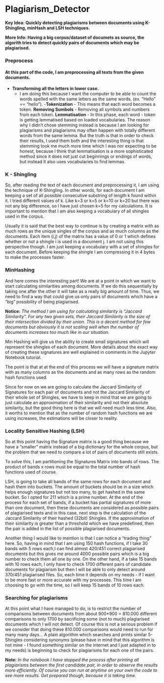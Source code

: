 # Plagiarism_Detector
**Key Idea: Quickly detecting plagiarisms between documents using K-Shingling, minHash and LSH techniques.**

**More Info: Having a big corpus/dataset of documets as source, the algorith tries to detect quickly pairs of documents which may be plagiarised.**



### Preprocess
#### At this part of the code, I am preprocessing all texts from the given documents.

* **Transforming all the letters in lower case.**  
  * I am doing this because I want the computer to be able to count the words spelled with the same letters as the same words.    (ex. “Hello” == “hello”).
-**Tokenization** - This means that each word becomes a token.
**Removing Sumbols** - Removing all symbols and numbers from each token.
**Lemmatisation** - In this phase, each word - token is getting lemmatised based on loaded vocabularies. The reason why I didn’t chose stemming instead is because I am looking for plagiarisms and plagiarisms may often happen with totally different words from the same lemma. But the  truth is that in order to check their results, I used them both and the interesting thing is that stemming took me much more time which I was nor expecting to be honest, because I think that lemmatisation is a more sophisticated method since it does not just cut beginnings or endings of words, but instead it also uses vocabularies to find lemmas.

### K - Shingling
So, after reading the text of each document and preprocessing it, I am using the technique of K-Shingling. In other words, for each document I am keeping a set of all possible consecutive substring of length k found within it. I tried different values of k. Like k=3 or k=5 or k=10 or k=20 but there was not any big difference, so I have just chosen k=5 for my calculations. 
It is important to mention that I am also keeping a vocabulary of all shingles used in the corpus.

Usually it is said that the best way to continue is by creating a matrix with as much rows as the unique singles of the corpus and as much columns as the documents. Each item (i,j) of the matrix has a value of 0 or 1 which defines whether or not a shingle i is used in a document j. I am not using this perspective though. I am just keeping a vocabulary with a set of shingles for each document. Before keeping the shingle I am compressing it in 4 bytes to make the processes faster.

### MinHashing
And here comes the interesting part! We are at a point in which we want to start calculating similarities among documents. If we do this sequentially by taking one after the other it will take as a really big amount of time. Thus, we need to find a way that could give us only pairs of documents which have a “big” possibility of being plagiarised.

**Notice:**  *The method I am using for calculating similarity is “Jaccard Similarity”. For any two given sets, their Jaccard Similarity is the size of their intersection divided by their union. This is a decent method for few documents but obviously it is not scaling well when the number of documents increases too much like in our situation.* 

Min Hashing will give us the ability to create small signatures which will represent the shingles of each document. More details about the exact way of creating these signatures are well explained in comments in the Jupyter Notebook tutorial.

The point is that at at the end of this process we will have a signature matrix with as many columns as the documents and as many rows as the random hash functions used.

Since for now on we are going to calculate the Jaccard Similarity of Signatures for each pair of documents and not the Jaccard Similarity of their whole set of Shingles, we have to keep in mind that we are going to just calculate an approximation of their similarity and not their absolute similarity, but the good thing here is that we will need much less time.
Also, it worths to mention that as the number of random hash functions we are using increases, the estimations will be closer to reality.

### Locality Sensitive Hashing (LSH)
So at this point having the Signature matrix is a good thing because we have a “smaller” matrix instead of a big dictionary for the whole corpus, but the problem that we need to compare a lot of pairs of documents still exists.

To solve this, I am partitioning the Signatures Matrix into bands of rows. The product of bands x rows must be equal to the total number of hash functions used of course.

LSH, is going to take all bands of the same rows for each document and hash them into buckets. The amount of buckets should be in a size which helps enough signatures but not too many, to get hashed in the same bucket. So I opted for 211 which is a prime number. At the end of the process for each set of bands, if a bucket has partial signatures of more than one document, then these documents are considered as possible pairs of plagiarised texts and in this case, next step is the calculation of the Jaccard Similarity of their hashed (32bit) Shingles. If the approximation of their similarity is greater than a threshold which we have predefined, then the pair is added in the list of possible plagiarised documents.

Another thing I would like to mention is that I can notice a “trading thing” here. So, having in mind that I am using 150 hash functions, if I take 30 bands with 5 rows each,I can find almost 420/451 correct plagiarised documents but this gives me around 4000 possible pairs which is a big number to check them all one by one. On the other hand, if a take 15 bands with 10 rows each, I only have to check 1700 different pairs of candidate documents for plagiarism but then I will be able to only detect around 370/451 plagiarised files. So, each time it depends on my needs - if I want to be more fast or more accurate with my processes. This time I am choosing to go with the time, so I will keep 15 bands of 10 rows each.

### Searching for plagiarisms
At this point what I have managed to do, is to restrict the number of comparisons between documents from about 900*900 = 810.000 different comparisons to only 1700 by sacrificing some (not to much) plagiarised documents which I will not detect. Of course this is not a serious problem if we consider that doing these 810.000 comparisons would need to run for many many days…
A plain algorithm which searches and prints similar 5-Shingles considering synonyms (please have in mind that this algorithm is not mine - I found something similar on the internet and I just adapted in to my needs) is beginning to check for plagiarisms for each one of the pairs.



**Note:** *In the notebook I have stopped the process after printing all plagiarisms between the first candidate pair, in order to observe the results more efficiently. Of course you can run at anytime on your own the code to see more results. Get prepared though, because it is taking time.*
